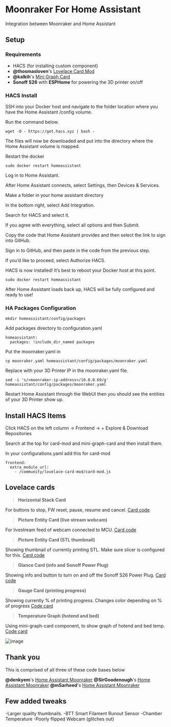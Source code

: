 # Moonraker For Home Assistant

Integration between Moonraker and Home Assistant 

## Setup

### Requirements

- HACS (for installing custom component)
- **@thosmasloven**'s [Lovelace Card Mod](https://github.com/thomasloven/lovelace-card-mod)
- **@kalkih**'s [Mini Graph Card](https://github.com/kalkih/mini-graph-card)
- **Sonoff S26** with **ESPHome** for powering the 3D printer on/off

### HACS Install

SSH into your Docker host and navigate to the folder location where you have the Home Assistant /config volume.

Run the command below.

```
wget -O - https://get.hacs.xyz | bash -
```

The files will now be downloaded and put into the directory where the Home Assistant volume is mapped.

Restart the docker

```
sudo docker restart homeassistant
```

Log in to Home Assistant.

After Home Assistant connects, select Settings, then Devices & Services.

Make a folder in your home assistant directory

In the bottom right, select Add Integration.

Search for HACS and select it.

If you agree with everything, select all options and then Submit.

Copy the code that Home Assistant provides and then select the link to sign into GitHub.

Sign in to GitHub, and then paste in the code from the previous step.

If you’d like to proceed, select Authorize HACS.

HACS is now installed! It’s best to reboot your Docker host at this point.

```
sudo docker restart homeassistant
```

After Home Assistant loads back up, HACS will be fully configured and ready to use!

### HA Packages Configuration

```
mkdir homeassistant/config/packages
```

Add packages directory to configuration.yaml

```
homeassistant:
  packages: !include_dir_named packages
```

Put the moonraker.yaml in

```
cp moonraker.yaml homeassistant/config/packages/moonraker.yaml
```

Replace <moonraker-ip-address> with your 3D Printer IP in the moonraker.yaml file.

```
sed -i 's/<moonraker-ip-address>/10.0.0.69/g' homeassistant/config/packages/moonraker.yaml
```

Restart Home Assistant through the WebUI then you should see the entities of your 3D Printer show up.

## Install HACS Items

Click HACS on the left column -> Frontend -> + Explore & Download Repositories

Search at the top for card-mod and mini-graph-card and then install them.

In your configurations.yaml add this for card-mod


```
frontend:
  extra_module_url:
    - /community/lovelace-card-mod/card-mod.js
```

## Lovelace cards

> **Horizontal Stack Card**

For buttons to stop, FW reset, pause, resume and cancel. [Card code](https://github.com/NonaSuomy/Moonraker-Home-Assistant/blob/main/horizontal-stack-lovelace.yaml)

> **Picture Entity Card (live stream webcam)**

For livestream feed of webcam connected to MCU. [Card code](https://github.com/NonaSuomy/Moonraker-Home-Assistant/blob/main/picture-entity-webcam.yaml)

> **Picture Entity Card (STL thumbnail)**

Showing thumbnail of currently printing STL. Make sure slicer is configured for this. [Card code](https://github.com/NonaSuomy/Moonraker-Home-Assistant/blob/main/picture-entity-thumbnail.yaml)

> **Glance Card (info and Sonoff Power Plug)**

Showing info and button to turn on and off the Sonoff S26 Power Plug. [Card code](https://github.com/NonaSuomy/Moonraker-Home-Assistant/blob/main/glance-card.yaml)

> **Gauge Card (printing progress)**

Showing currently % of printing progress. Changes color depending on % of progress [Code card](https://github.com/NonaSuomy/Moonraker-Home-Assistant/blob/main/gauge-card.yaml)

> **Temperature Graph (hotend and bed)**

Using mini-graph-card component, to show graph of hotend and bed temp. [Code card](https://github.com/NonaSuomy/Moonraker-Home-Assistant/blob/main/mini-graph-card.yaml)

![image](https://user-images.githubusercontent.com/1906575/215313907-ba5221d9-6ccb-47f4-8656-ffac2d450bb8.png)


## Thank you

This is comprised of all three of these code bases below

**@denkyem**'s [Home Assistant Moonraker](https://github.com/denkyem/home-assistant-moonraker)
**@SirGoodenough**'s [Home Assistant Moonraker](https://github.com/SirGoodenough/DEV-Moonraker-HA)
**@mSarheed**'s [Home Assistant Moonraker](https://github.com/mSarheed/home-assistant-moonraker)

## Few added tweaks 

-Larger quality thumbnails.
-BTT Smart Filament Runout Sensor
-Chamber Temperature
-Poorly flipped Webcam (glitches out)

